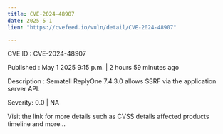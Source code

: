 ```yaml
---
title: CVE-2024-48907
date: 2025-5-1
lien: "https://cvefeed.io/vuln/detail/CVE-2024-48907"

---
```


CVE ID : CVE-2024-48907

Published :  May 1
2025
9:15 p.m. | 2 hours
59 minutes ago

Description : Sematell ReplyOne 7.4.3.0 allows SSRF via the application server API.

Severity: 0.0 | NA

Visit the link for more details
such as CVSS details
affected products
timeline
and more...
